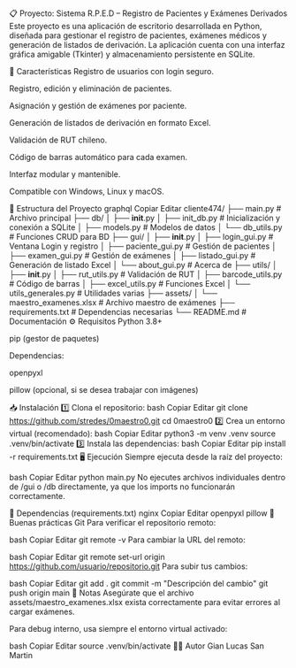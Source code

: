 📋 Proyecto: Sistema R.P.E.D – Registro de Pacientes y Exámenes Derivados
Este proyecto es una aplicación de escritorio desarrollada en Python, diseñada para gestionar el registro de pacientes, exámenes médicos y generación de listados de derivación. La aplicación cuenta con una interfaz gráfica amigable (Tkinter) y almacenamiento persistente en SQLite.

🚀 Características
Registro de usuarios con login seguro.

Registro, edición y eliminación de pacientes.

Asignación y gestión de exámenes por paciente.

Generación de listados de derivación en formato Excel.

Validación de RUT chileno.

Código de barras automático para cada examen.

Interfaz modular y mantenible.

Compatible con Windows, Linux y macOS.

📂 Estructura del Proyecto
graphql
Copiar
Editar
cliente474/
├── main.py                      # Archivo principal
├── db/
│   ├── __init__.py
│   ├── init_db.py               # Inicialización y conexión a SQLite
│   ├── models.py                # Modelos de datos
│   └── db_utils.py              # Funciones CRUD para BD
├── gui/
│   ├── __init__.py
│   ├── login_gui.py             # Ventana Login y registro
│   ├── paciente_gui.py          # Gestión de pacientes
│   ├── examen_gui.py            # Gestión de exámenes
│   ├── listado_gui.py           # Generación de listado Excel
│   └── about_gui.py             # Acerca de
├── utils/
│   ├── __init__.py
│   ├── rut_utils.py             # Validación de RUT
│   ├── barcode_utils.py         # Código de barras
│   ├── excel_utils.py           # Funciones Excel
│   └── utils_generales.py       # Utilidades varias
├── assets/
│   └── maestro_examenes.xlsx    # Archivo maestro de exámenes
├── requirements.txt             # Dependencias necesarias
└── README.md                    # Documentación
⚙️ Requisitos
Python 3.8+

pip (gestor de paquetes)

Dependencias:

openpyxl

pillow (opcional, si se desea trabajar con imágenes)

📥 Instalación
1️⃣ Clona el repositorio:
bash
Copiar
Editar
git clone https://github.com/stredes/0maestro0.git
cd 0maestro0
2️⃣ Crea un entorno virtual (recomendado):
bash
Copiar
Editar
python3 -m venv .venv
source .venv/bin/activate
3️⃣ Instala las dependencias:
bash
Copiar
Editar
pip install -r requirements.txt
🖥️ Ejecución
Siempre ejecuta desde la raíz del proyecto:

bash
Copiar
Editar
python main.py
No ejecutes archivos individuales dentro de /gui o /db directamente, ya que los imports no funcionarán correctamente.

📄 Dependencias (requirements.txt)
nginx
Copiar
Editar
openpyxl
pillow
📝 Buenas prácticas Git
Para verificar el repositorio remoto:

bash
Copiar
Editar
git remote -v
Para cambiar la URL del remoto:

bash
Copiar
Editar
git remote set-url origin https://github.com/usuario/repositorio.git
Para subir tus cambios:

bash
Copiar
Editar
git add .
git commit -m "Descripción del cambio"
git push origin main
📌 Notas
Asegúrate que el archivo assets/maestro_examenes.xlsx exista correctamente para evitar errores al cargar exámenes.

Para debug interno, usa siempre el entorno virtual activado:

bash
Copiar
Editar
source .venv/bin/activate
👨‍💻 Autor
Gian Lucas San Martin
